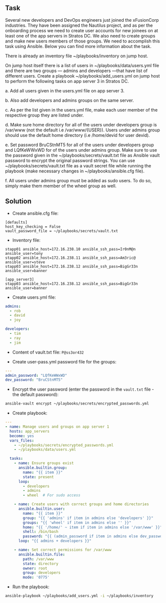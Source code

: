 ## Task
Several new developers and DevOps engineers just joined the xFusionCorp industries. They have been assigned the Nautilus project, and as per the onboarding process we need to create user accounts for new joinees on at least one of the app servers in Stratos DC. We also need to create groups and make new users members of those groups. We need to accomplish this task using Ansible. Below you can find more information about the task.

There is already an inventory file ~/playbooks/inventory on jump host.

On jump host itself there is a list of users in ~/playbooks/data/users.yml file and there are two groups — admins and developers —that have list of different users. Create a playbook ~/playbooks/add_users.yml on jump host to perform the following tasks on app server 3 in Stratos DC.

a. Add all users given in the users.yml file on app server 3.

b. Also add developers and admins groups on the same server.

c. As per the list given in the users.yml file, make each user member of the respective group they are listed under.

d. Make sure home directory for all of the users under developers group is /var/www (not the default i.e /var/www/{USER}). Users under admins group should use the default home directory (i.e /home/devid for user devid).

e. Set password BruCStnMT5 for all of the users under developers group and LQfKeWWxWD for of the users under admins group. Make sure to use the password given in the ~/playbooks/secrets/vault.txt file as Ansible vault password to encrypt the original password strings. You can use ~/playbooks/secrets/vault.txt file as a vault secret file while running the playbook (make necessary changes in ~/playbooks/ansible.cfg file).

f. All users under admins group must be added as sudo users. To do so, simply make them member of the wheel group as well.



## Solution

- Create ansible.cfg file:
```
[defaults]
host_key_checking = False
vault_password_file = ~/playbooks/secrets/vault.txt
```

- Inventory file:
```
stapp01 ansible_host=172.16.238.10 ansible_ssh_pass=Ir0nM@n ansible_user=tony
stapp02 ansible_host=172.16.238.11 ansible_ssh_pass=Am3ric@ ansible_user=steve
stapp03 ansible_host=172.16.238.12 ansible_ssh_pass=BigGr33n ansible_user=banner

[app_server3]
stapp03 ansible_host=172.16.238.12 ansible_ssh_pass=BigGr33n ansible_user=banner
```

- Create users.yml file:
```yaml
admins:
  - rob
  - david
  - joy

developers:
  - tim
  - ray
  - jim
```

- Content of vault.txt file: `P@ss3or432`

- Create user-pass.yml password file for the groups:
```yaml
---
admin_password: "LQfKeWWxWD"
dev_password: "BruCStnMT5"
```
  - Encrypt the user password (enter the password in the `vault.txt` file - the default password):
```bash
ansible-vault encrypt ~/playbooks/secrets/encrypted_passwords.yml
```

- Create playbook:
```yaml
---
- name: Manage users and groups on app server 1
  hosts: app_servers
  become: yes
  vars_files:
    - ~/playbooks/secrets/encrypted_passwords.yml
    - ~/playbooks/data/users.yml

  tasks:
    - name: Ensure groups exist
      ansible.builtin.group:
        name: "{{ item }}"
        state: present
      loop:
        - developers
        - admins
        - wheel  # For sudo access

    - name: Create users with correct groups and home directories
      ansible.builtin.user:
        name: "{{ item }}"
        group: "{{ 'admins' if item in admins else 'developers' }}"
        groups: "{{ 'wheel' if item in admins else '' }}"
        home: "{{ '/home/' ~ item if item in admins else '/var/www' }}"
        shell: /bin/bash
        password: "{{ (admin_password if item in admins else dev_password) | password_hash('sha512') }}"
      loop: "{{ admins + developers }}"

    - name: Set correct permissions for /var/www
      ansible.builtin.file:
        path: /var/www
        state: directory
        owner: root
        group: developers
        mode: '0775'
```

- Run the playbook:
```bash
ansible-playbook ~/playbooks/add_users.yml -i ~/playbooks/inventory
```
